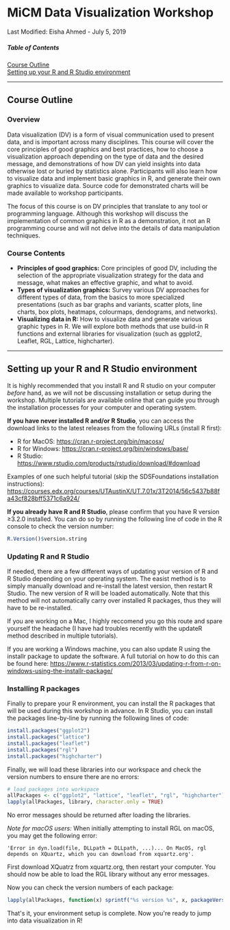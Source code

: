 # MiCM Data Visualization Workshop

Last Modified: Eisha Ahmed - July 5, 2019

##### Table of Contents  
[Course Outline](#course-outline)  
[Setting up your R and R Studio environment](#setup) 


---
<a name="course-outline"/>

## Course Outline

### Overview
Data visualization (DV) is a form of visual communication used to present data, and is important across many disciplines. This course will cover the core principles of good graphics and best practices, how to choose a visualization approach depending on the type of data and the desired message, and demonstrations of how DV can yield insights into data otherwise lost or buried by statistics alone. Participants will also learn how to visualize data and implement basic graphics in R, and generate their own graphics to visualize data. Source code for demonstrated charts will be made available to workshop participants.

The focus of this course is on DV principles that translate to any tool or programming language. Although this workshop will discuss the implementation of common graphics in R as a demonstration, it not an R programming course and will not delve into the details of data manipulation techniques.

### Course Contents
* **Principles of good graphics:** Core principles of good DV, including the selection of the appropriate visualization strategy for the data and message, what makes an effective graphic, and what to avoid.
* **Types of visualization graphics:** Survey various DV approaches for different types of data, from the basics to more specialized presentations (such as bar graphs and variants, scatter plots, line charts, box plots, heatmaps, colourmaps, dendograms, and networks).
* **Visualizing data in R:** How to visualize data and generate various graphic types in R. We will explore both methods that use build-in R functions and external libraries for visualization (such as ggplot2, Leaflet, RGL, Lattice, highcharter).

---
<a name="setup"/>

## Setting up your R and R Studio environment

It is highly recommended that you install R and R studio on your computer *before* hand, as we will not be discussing installation or setup during the workshop. Multiple tutorials are available online that can guide you through the installation processes for your computer and operating system.

**If you have never installed R and/or R Studio**, you can access the download links to the latest releases from the following URLs (install R first):

* R for MacOS: https://cran.r-project.org/bin/macosx/
* R for Windows: https://cran.r-project.org/bin/windows/base/
* R Studio: https://www.rstudio.com/products/rstudio/download/#download

Examples of one such helpful tutorial (skip the SDSFoundations installation instructions):
https://courses.edx.org/courses/UTAustinX/UT.7.01x/3T2014/56c5437b88fa43cf828bff5371c6a924/

**If you already have R and R Studio**, please confirm that you have R version ≥3.2.0 installed. You can do so by running the following line of code in the R console to check the version number:

```R
R.Version()$version.string
```

### Updating R and R Studio

If needed, there are a few different ways of updating your version of R and R Studio depending on your operating system. The easist method is to simply manually download and re-install the latest version, then restart R Studio. The new version of R will be loaded automatically. Note that this method will not automatically carry over installed R packages, thus they will have to be re-installed.

If you are working on a Mac, I highly reccomend you go this route and spare yourself the headache (I have had troubles recently with the updateR method described in multiple tutorials).

If you are working a Windows machine, you can also update R using the installr package to update the software. A full tutorial on how to do this can be found here: https://www.r-statistics.com/2013/03/updating-r-from-r-on-windows-using-the-installr-package/

### Installing R packages

Finally to prepare your R environment, you can install the R packages that will be used during this workshop in advance. In R Studio, you can install the packages line-by-line by running the following lines of code:

```R
install.packages("ggplot2")
install.packages("lattice")
install.packages("leaflet")
install.packages("rgl")
install.packages("highcharter")
```

Finally, we will load these libraries into our workspace and check the version numbers to ensure there are no errors:

```R
# load packages into workspace
allPackages <- c("ggplot2", "lattice", "leaflet", "rgl", "highcharter")
lapply(allPackages, library, character.only = TRUE)
```

No error messages should be returned after loading the libraries.

*Note for macOS users:* When initially attempting to install RGL on macOS, you may get the following error:

```
'Error in dyn.load(file, DLLpath = DLLpath, ...)... On MacOS, rgl depends on XQuartz, which you can download from xquartz.org'.
```

First download XQuatrz from xquartz.org, then restart your computer. You should now be able to load the RGL library without any error messages.

Now you can check the version numbers of each package:

```R
lapply(allPackages, function(x) sprintf("%s version %s", x, packageVersion(x)))
```

That's it, your environment setup is complete. Now you're ready to jump into data visualization in R!

